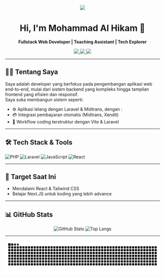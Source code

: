 <div align="center">
  <img height="150" src="https://avatars.githubusercontent.com/u/141762236?v=4" />
  <h1>Hi, I'm Mohammad Al Hikam 👋</h1>
  <p><strong>Fullstack Web Developer | Teaching Assistant | Tech Explorer</strong></p>
  <p align="center">
    <a href="mailto:hikam074@gmail.com" target="_blank">
      <img src="https://img.shields.io/badge/Email-D14836?style=for-the-badge&logo=gmail&logoColor=white" />
    </a>
    <a href="https://www.linkedin.com/in/mohammad-al-hikam" target="_blank">
      <img src="https://img.shields.io/badge/LinkedIn-0077B5?style=for-the-badge&logo=linkedin&logoColor=white" />
    </a>
    <a href="https://github.com/hikam074" target="_blank">
      <img src="https://img.shields.io/badge/GitHub-000000?style=for-the-badge&logo=github&logoColor=white" />
    </a>
  </p>
</div>

---

## 👨‍💻 Tentang Saya

Saya adalah developer yang berfokus pada pengembangan aplikasi web end-to-end, mulai dari sistem backend yang kompleks hingga tampilan frontend yang efisien dan responsif.  
Saya suka membangun sistem seperti:

- ⚙️ Aplikasi lelang dengan Laravel & Midtrans, dengan :
- 💳 Integrasi pembayaran otomatis (Midtrans, Xendit)
- 🧠 Workflow coding terstruktur dengan Vite & Laravel 

---

## 🛠️ Tech Stack & Tools

<div align="left">
  <img src="https://cdn.jsdelivr.net/gh/devicons/devicon/icons/php/php-original.svg" height="40" alt="PHP" />
  <img src="https://cdn.jsdelivr.net/gh/devicons/devicon/icons/laravel/laravel-plain-wordmark.svg" height="40" alt="Laravel" />
  <img src="https://cdn.jsdelivr.net/gh/devicons/devicon/icons/javascript/javascript-original.svg" height="40" alt="JavaScript" />
  <img src="https://cdn.jsdelivr.net/gh/devicons/devicon/icons/react/react-original.svg" height="40" alt="React" />
</div>

---

## 🎯 Target Saat Ini

- Mendalami React & Tailwind CSS
- Belajar Next.JS untuk koding yang lebih advance  

---

## 📊 GitHub Stats

<p align="center">
  <img src="https://github-readme-stats.vercel.app/api?username=hikam074&show_icons=true&theme=radical" alt="GitHub Stats" />
  <img src="https://github-readme-stats.vercel.app/api/top-langs/?username=hikam074&layout=compact&theme=radical" alt="Top Langs" />
</p>

---

<p align="center">
  <img src="https://raw.githubusercontent.com/hikam074/hikam074/output/snake.svg" alt="Snake animation" />
</p>
